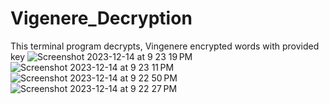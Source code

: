 # Vigenere_Decryption
This terminal program decrypts, Vingenere encrypted words with provided key 
![Screenshot 2023-12-14 at 9 23 19 PM](https://github.com/burak2018ca/Vigenere_Decryption/assets/55638166/3c5980b6-9a28-4798-a451-a4a6b7795669)
![Screenshot 2023-12-14 at 9 23 11 PM](https://github.com/burak2018ca/Vigenere_Decryption/assets/55638166/38623387-2620-4f33-9865-19c276f560df)
![Screenshot 2023-12-14 at 9 22 50 PM](https://github.com/burak2018ca/Vigenere_Decryption/assets/55638166/f032aec6-c5b6-406c-8939-519a228b023f)
![Screenshot 2023-12-14 at 9 22 27 PM](https://github.com/burak2018ca/Vigenere_Decryption/assets/55638166/1540a005-1bf6-452f-a51f-d27b0de94fd4)
